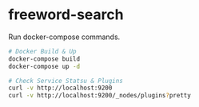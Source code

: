 # freeword-search

Run docker-compose commands.

```sh
# Docker Build & Up
docker-compose build
docker-compose up -d

# Check Service Statsu & Plugins
curl -v http://localhost:9200
curl -v http://localhost:9200/_nodes/plugins?pretty
```
